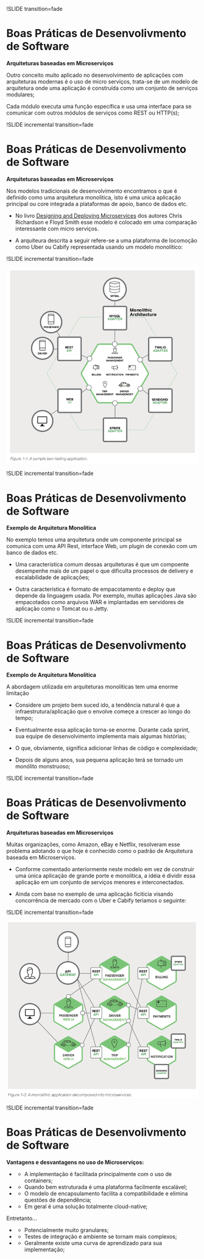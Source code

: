 !SLIDE transition=fade

# Boas Práticas de Desenvolivmento de Software

**Arquiteturas baseadas em Microserviços**

Outro conceito muito aplicado no desenvolvimento de aplicações com arquiteturas modernas é o uso de micro serviços, trata-se de um modelo de arquitetura onde uma aplicação é construída como um conjunto de serviços modulares;

Cada módulo executa uma função específica e usa uma interface para se comunicar com outros módulos de serviços como REST ou HTTP(s);

!SLIDE incremental transition=fade

# Boas Práticas de Desenvolivmento de Software

**Arquiteturas baseadas em Microserviços**

Nos modelos tradicionais de desenvolvimento encontramos o que é definido como uma arquitetura monolitica, isto é uma unica aplicação principal ou core integrada a plataformas de apoio, banco de dados etc.

- No livro [Designing and Deploying Microservices](https://www.nginx.com/resources/library/designing-deploying-microservices/) dos autores Chris Richardson e Floyd Smith esse modelo é colocado em uma comparação interessante com micro serviços.

- A arquiteura descrita a seguir refere-se a uma plataforma de locomoção como Uber ou Cabify representada usando um modelo monolítico:

!SLIDE incremental transition=fade

![monolithic](images/nginx-monolithic-model.png)

!SLIDE incremental transition=fade

# Boas Práticas de Desenvolivmento de Software

**Exemplo de Arquitetura Monolítica**

No exemplo temos uma arquitetura onde um componente principal se comunica com uma API Rest, interface Web, um plugin de conexão com um banco de dados etc.

- Uma caracteristica comum dessas arquiteturas é que um compoente desempenhe mais de um papel o que dificulta processos de delivery e escalabilidade de aplicações;

- Outra característica é formato de empacotamento e deploy que depende da linguagem usada. Por exemplo, muitas aplicações Java são empacotados como arquivos WAR e implantadas em servidores de aplicação como o Tomcat ou o Jetty.

!SLIDE incremental transition=fade

# Boas Práticas de Desenvolivmento de Software

**Exemplo de Arquitetura Monolítica**

A abordagem utilizada em arquiteturas monolíticas tem uma enorme limitação

- Considere um projeto bem suced    ido, a tendência natural é que a infraestrutura/aplicação que o envolve começe a crescer ao longo do tempo;

- Eventualmente essa aplicação torna-se enorme. Durante cada sprint, sua equipe de desenvolvimento implementa mais algumas histórias;

- O que, obviamente, significa adicionar linhas de código e complexidade;

- Depois de alguns anos, sua pequena aplicação terá se tornado um monólito monstruoso;

!SLIDE incremental transition=fade

# Boas Práticas de Desenvolivmento de Software

**Arquiteturas baseadas em Microserviços**

Muitas organizações, como Amazon, eBay e Netflix, resolveram esse problema adotando o que hoje é conhecido como o padrão de Arquitetura baseada em Microserviços.

- Conforme comentado anteriormente neste modelo em vez de construir uma única aplicação de grande porte e monolítica, a idéia é dividir essa aplicação em um conjunto de serviços menores e interconectados.

- Ainda com base no exemplo de uma aplicação ficiticia visando concorrência de mercado com o Uber e Cabify teriamos o seguinte:

!SLIDE incremental transition=fade

![monolithic](images/nginx-microservices-model.png)

!SLIDE incremental transition=fade

# Boas Práticas de Desenvolivmento de Software

**Vantagens e desvantagens no uso de Microserviços:**

- + A implementação é facilitada principalmente com o uso de containers;
- + Quando bem estruturada é uma plataforma facilmente escalável;
- + O modelo de encapsulamento facilita a compatibilidade e elimina questões de dependência;
- + Em geral é uma solução totalmente cloud-native;

Entretanto...

- - Potencialmente muito granulares;
- - Testes de integração e ambiente se tornam mais complexos;
- - Geralmente existe uma curva de aprendizado para sua implementação;